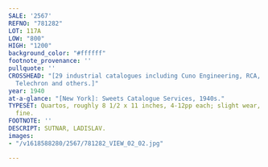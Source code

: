 ```yaml
---
SALE: '2567'
REFNO: "781282"
LOT: 117A
LOW: "800"
HIGH: "1200"
background_color: "#ffffff"
footnote_provenance: ''
pullquote: ''
CROSSHEAD: "[29 industrial catalogues including Cuno Engineering, RCA, Holophane,
  Telechron and others.]"
year: 1940
at-a-glance: "[New York]: Sweets Catalogue Services, 1940s."
TYPESET: Quartos, roughly 8 1/2 x 11 inches, 4-12pp each; slight wear, near fine to
  fine.
FOOTNOTE: ''
DESCRIPT: SUTNAR, LADISLAV.
images:
- "/v1618588280/2567/781282_VIEW_02_02.jpg"

---
```

